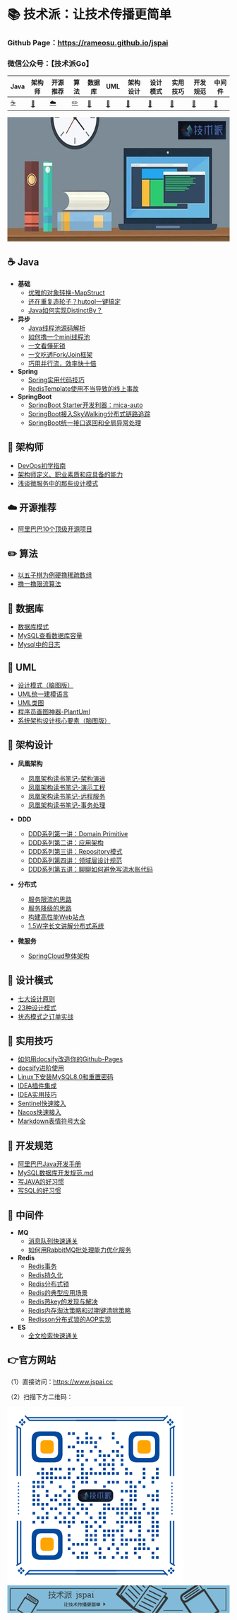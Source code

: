 

# 📚 技术派：让技术传播更简单

### Github Page：https://rameosu.github.io/jspai

### 微信公众号：【技术派Go】

| Java        | 架构师    | 开源推荐        | 算法                | 数据库      | UML         | 架构设计    | 设计模式    | 实用技巧    | 开发规范     | 中间件              |
| ----------- | ----------- | ----------- | ------------------- | ----------- | ----------- | ----------- | ----------- | ----------- | ------------ | ------------------- |
| [☕](#nav-1) | [📝](#nav-1) | [☁️](#nav-3) | [✏️](#nav-4) | [💾](#nav-5) | [📐](#nav-6) | [👑](#nav-7) | [🎯](#nav-8) | [🔧](#nav-9) | [📘](#nav-10) | [🚀](#nav-10) |

![logo](docs/assets/rameo/jsp.jpg) 

<span id="nav-1"></span>

## ☕ Java
- **基础**
    - [优雅的对象转换-MapStruct](https://rameosu.github.io/jspai/#/Java/MapStruct.md)
    - [还在重复造轮子？hutool一键搞定](https://rameosu.github.io/jspai/#/Java/Hutool.md)
    - [Java如何实现DistinctBy？](https://rameosu.github.io/jspai/#/Java/DistinctBy.md)
- **异步**    
    - [Java线程池源码解析](https://rameosu.github.io/jspai/#/Java/ThreadPool.md)
    - [如何撸一个mini线程池](https://rameosu.github.io/jspai/#/Java/Mini-ThreadPool.md)
    - [一文看懂死锁](https://rameosu.github.io/jspai/#/Java/DeadLock.md)
    - [一文吃透Fork/Join框架](https://rameosu.github.io/jspai/#/Java/ForkJoin.md)
    - [巧用并行流，效率快十倍](https://rameosu.github.io/jspai/#/Java/ParallelStream.md)
- **Spring**    
    - [Spring实用代码技巧](https://rameosu.github.io/jspai/#/Java/Spring/Spring-Code-Skill.md)
    - [RedisTemplate使用不当导致的线上事故](https://rameosu.github.io/jspai/#/Java/Spring/RedisTemplate-Incorrect-Use.md)
- **SpringBoot**    
    - [SpringBoot Starter开发利器：mica-auto](https://rameosu.github.io/jspai/#/Java/SpringBoot/Mica-Auto.md)
    - [SpringBoot接入SkyWalking分布式链路追踪](https://rameosu.github.io/jspai/#/Java/SpringBoot/SpringBoot-SkyWalking.md)
    - [SpringBoot统一接口返回和全局异常处理](https://rameosu.github.io/jspai/#/Java/SpringBoot/SpringBoot-ApiResult-GlobelException.md)


<span id="nav-2"></span>

## 📝 架构师
- [DevOps初学指南](https://rameosu.github.io/jspai/#/Architect/DevOps-Begin-Guide.md)
- [架构师定义、职业素质和应具备的能力](https://rameosu.github.io/jspai/#/Architect/Architect-Definition.md)
- [浅谈微服务中的那些设计模式](https://rameosu.github.io/jspai/#/Architect/Micro-Service-Design-Pattern.md)

<span id="nav-3"></span>

## ☁️ 开源推荐
- [阿里巴巴10个顶级开源项目](https://rameosu.github.io/jspai/#/OpenSource/Ali-Top-Ten-Open-Project.md)

<span id="nav-4"></span>

## ✏️ 算法

- [以五子棋为例硬撸稀疏数组](https://rameosu.github.io/jspai/#/Algorithm/Sparse-Array.md)
- [撸一撸限流算法](https://rameosu.github.io/jspai/#/Algorithm/RateLimit-Algorithm.md)

<span id="nav-5"></span>

## 💾 数据库
- [数据库模式](https://rameosu.github.io/jspai/#/Database/Database-Schema.md)
- [MySQL查看数据库容量](https://rameosu.github.io/jspai/#/Database/MySQL-Capacity.md)
- [Mysql中的日志](https://rameosu.github.io/jspai/#/Database/Mysql-Log.md)

<span id="nav-6"></span>
## 📐 UML
- [设计模式（脑图版）](https://rameosu.github.io/jspai/#/UML/Design-Pattern.md)
- [UML统一建模语言](https://rameosu.github.io/jspai/#/UML/UML.md)
- [UML类图](https://rameosu.github.io/jspai/#/UML/UML-Class.md)
- [程序员画图神器-PlantUml](https://rameosu.github.io/jspai/#/UML/PlantUml.md)
- [系统架构设计核心要素（脑图版）](https://rameosu.github.io/jspai/#/UML/System-Architecture-Design-Core.md)

<span id="nav-7"></span>

## 👑 架构设计
- **凤凰架构**
    - [凤凰架构读书笔记-架构演进](https://rameosu.github.io/jspai/#/Architecture/Architecture-Evolution.md)
    - [凤凰架构读书笔记-演示工程](https://rameosu.github.io/jspai/#/Architecture/Demo-Project.md)
    - [凤凰架构读书笔记-远程服务](https://rameosu.github.io/jspai/#/Architecture/Remote-Service.md)
    - [凤凰架构读书笔记-事务处理](https://rameosu.github.io/jspai/#/Architecture/Transaction-Process.md)

- **DDD**
    - [DDD系列第一讲：Domain Primitive](https://rameosu.github.io/jspai/#/Architecture/DDD/Domain-Primitive.md)
    - [DDD系列第二讲：应用架构](https://rameosu.github.io/jspai/#/Architecture/DDD/Application-Architecture.md)
    - [DDD系列第三讲：Repository模式](https://rameosu.github.io/jspai/#/Architecture/DDD/Repository-Mode.md)
    - [DDD系列第四讲：领域层设计规范](https://rameosu.github.io/jspai/#/Architecture/DDD/Domain-Design-Specification.md)
    - [DDD系列第五讲：聊聊如何避免写流水账代码](https://rameosu.github.io/jspai/#/Architecture/DDD/Avoid-Flow-Account-Code.md)

- **分布式**
    - [服务限流的思路](https://rameosu.github.io/jspai/#/Architecture/Service-RateLimit.md)
    - [服务降级的思路](https://rameosu.github.io/jspai/#/Architecture/Service-Fallback.md)
    - [构建高性能Web站点](https://rameosu.github.io/jspai/#/Architecture/High-Performance-Web-Site.md)
    - [1.5W字长文讲解分布式系统](https://rameosu.github.io/jspai/#/Architecture/Distribute-System.md)

- **微服务**
    - [SpringCloud整体架构](https://rameosu.github.io/jspai/#/Architecture/SpringCloud/SpringCloud-Architecture.md)

<span id="nav-8"></span>

## 🎯 设计模式

- [七大设计原则](https://rameosu.github.io/jspai/#/DesignPattern/Seven-Design-Principle.md)
- [23种设计模式](https://rameosu.github.io/jspai/#/DesignPattern/Design-Pattern.md)
- [状态模式之订单实战](https://rameosu.github.io/jspai/#/DesignPattern/State-Pattern.md)

<span id="nav-9"></span>

## 🔧 实用技巧
- [如何用docsify改造你的Github-Pages](https://rameosu.github.io/jspai/#/Skill/Docsify-Github-Pages.md)
- [docsify进阶使用](https://rameosu.github.io/jspai/#/Skill/Docsify-Advanced.md)
- [Linux下安装MySQL8.0和重置密码](https://rameosu.github.io/jspai/#/Skill/Linux-MySQL.md)
- [IDEA插件集成](https://rameosu.github.io/jspai/#/Skill/IDEA-Plugin.md)
- [IDEA实用技巧](https://rameosu.github.io/jspai/#/Skill/IDEA-Skill.md)
- [Sentinel快速接入](https://rameosu.github.io/jspai/#/Skill/Sentinel-Quick-Use.md)
- [Nacos快速接入](https://rameosu.github.io/jspai/#/Skill/Nacos-Quick-Use.md)
- [Markdown表情符号大全](https://rameosu.github.io/jspai/#/Skill/Markdown-Emoji.md)

<span id="nav-10"></span>

## 📘 开发规范
- [阿里巴巴Java开发手册](https://rameosu.github.io/jspai/#/Specification/Ali-Java-Specification.md)
- [MySQL数据库开发规范.md](https://rameosu.github.io/jspaiSpecification/MySQL-Specification.md)
- [写JAVA的好习惯](https://rameosu.github.io/jspai/#/Specification/JAVA-Good-Habits.md)
- [写SQL的好习惯](https://rameosu.github.io/jspai/#/Specification/SQL-Good-Habits.md)

<span id="nav-11"></span>

## 🚀 中间件
- **MQ**
    - [消息队列快速通关](https://rameosu.github.io/jspai/#/Middleware/MQ/MQ-Quick-Study.md)
    - [如何用RabbitMQ批处理能力优化服务](https://rameosu.github.io/jspai/#/Middleware/MQ/RabbitMQ-Batch.md)
- **Redis**
    - [Redis事务](https://rameosu.github.io/jspai/#/Middleware/Redis/Redis-Transaction.md)
    - [Redis持久化](https://rameosu.github.io/jspai/#/Middleware/Redis/Redis-Persistence.md)
    - [Redis分布式锁](https://rameosu.github.io/jspai/#/Middleware/Redis/Redis-Distribute-Lock.md)
    - [Redis的典型应用场景](https://rameosu.github.io/jspai/#/Middleware/Redis/Redis-Use-Scene.md)
    - [Redis热key的发现与解决](https://rameosu.github.io/jspai/#/Middleware/Redis/Redis-Hotkey.md)
    - [Redis内存淘汰策略和过期键清除策略](https://rameosu.github.io/jspai/#/Middleware/Redis/Redis-Memory-Retirement-Policy.md)
    - [Redisson分布式锁的AOP实现](https://rameosu.github.io/jspai/#/Middleware/Redis/Redisson-Distribute-Lock.md)
- **ES**
    - [全文检索快速通关](https://rameosu.github.io/jspai/#/Middleware/ES/Full-Text-Search.md)

## 👉官方网站

（1）直接访问：https://www.jspai.cc

（2）扫描下方二维码：

![qrcode](docs/assets/rameo/qrcode.png)
![banner](docs/assets/rameo/jspai.jpg) 
